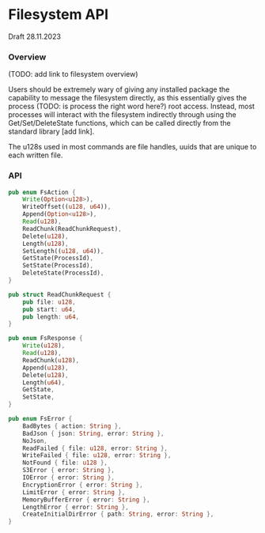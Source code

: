 # Filesystem API

Draft 28.11.2023

### Overview

(TODO: add link to filesystem overview)

Users should be extremely wary of giving any installed package the capability to message the filesystem directly, as this essentially gives the process (TODO: is process the right word here?) root access. Instead, most processes will interact with the filesystem indirectly through using the Get/Set/DeleteState functions, which can be called directly from the standard library [add link].

The u128s used in most commands are file handles, uuids that are unique to each written file.

### API

```rust
pub enum FsAction {
    Write(Option<u128>),
    WriteOffset((u128, u64)),
    Append(Option<u128>),
    Read(u128),
    ReadChunk(ReadChunkRequest),
    Delete(u128),
    Length(u128),
    SetLength((u128, u64)),
    GetState(ProcessId),
    SetState(ProcessId),
    DeleteState(ProcessId),
}

pub struct ReadChunkRequest {
    pub file: u128,
    pub start: u64,
    pub length: u64,
}
```

```rust
pub enum FsResponse {
    Write(u128),
    Read(u128),
    ReadChunk(u128),
    Append(u128),
    Delete(u128),
    Length(u64),
    GetState,
    SetState,
}
```

```rust
pub enum FsError {
    BadBytes { action: String },
    BadJson { json: String, error: String },
    NoJson,
    ReadFailed { file: u128, error: String },
    WriteFailed { file: u128, error: String },
    NotFound { file: u128 },
    S3Error { error: String },
    IOError { error: String },
    EncryptionError { error: String },
    LimitError { error: String },
    MemoryBufferError { error: String },
    LengthError { error: String },
    CreateInitialDirError { path: String, error: String },
}
```
